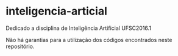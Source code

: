 # inteligencia-articial
Dedicado a disciplina de Inteligência Artificial UFSC2016.1

Não há garantias para a utilização dos códigos encontrados neste repositório.
